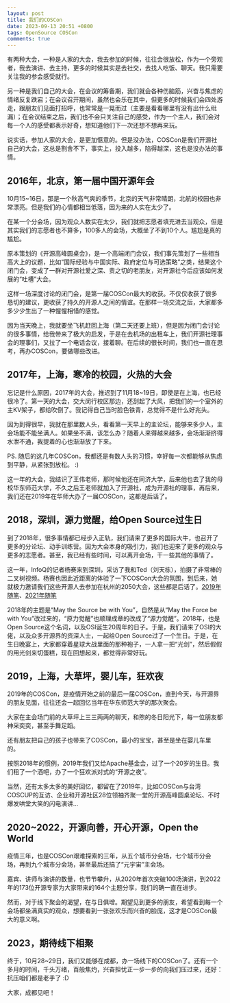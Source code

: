 ```yaml
---
layout: post
title: 我们的COSCon
date: 2023-09-13 20:51 +0800
tags: OpenSource COSCon
comments: true
---
```


有两种大会，一种是人家的大会，我去参加的时候，往往会很放松，作为一个旁观者，我去演讲、去主持，更多的时候其实是去社交，去找人吃饭、聊天。我只需要关注我的参会感受就行。

另一种是我们自己的大会，在会议的筹备期，我们就会各种伤脑筋，兴奋与焦虑的情绪反复跌宕；在会议召开期间，虽然也会乐在其中，但更多的时候我们会四处游走，跟朋友们见面打招呼，也常常是一晃而过（主要是看看哪里有没有出什么纰漏）；在会议结束之后，我们也不会只关注自己的感受，作为一个主人，我们会对每一个人的感受都表示好奇，想知道他们下一次还想不想再来玩。

说实话，参加人家的大会，是更加惬意的。但是没办法，COSCon是我们开源社自己的大会，这总是割舍不下，事实上，投入越多，陷得越深，这也是没办法的事情。

## 2016年，北京，第一届中国开源年会

10月15~16日，那是一个秋高气爽的季节，北京的天气非常晴朗，北航的校园也非常漂亮。但是我们的心情都相当低落，因为来的人实在太少了。

在某一个分会场，因为观众人数实在太少，我们就把志愿者填充进去当观众，但是其实我们的志愿者也不算多，100多人的会场，大概坐了不到10个人。尴尬是真的尴尬。

原本策划的《开源高峰圆桌会》，是一个高端闭门会议，我们事先策划了一些相当高大上的议题，比如“国际经验与中国实际、政府定位与可选策略”之类，结果这个闭门会，变成了一群对开源社爱之深、责之切的老朋友，对开源社今后应该如何发展的“吐槽”大会。

这样一场深度讨论的闭门会，是第一届COSCon最大的收获。不仅仅收获了很多恳切的建议，更收获了持久的开源人之间的情谊。在那样一场交流之后，大家都多多少少生出了一种惺惺相惜的感觉。

因为当天晚上，我就要坐飞机赶回上海（第二天还要上班），但是因为闭门会讨论的很多事情，给我带来了极大的启发，于是在去机场的出租车上，我们开源社理事会的理事们，又拉了一个电话会议，接着聊。在后续的很长时间，我们也一直在思考，再办COSCon，要做哪些改进。

## 2017年，上海，寒冷的校园，火热的大会

忘记是什么原因，2017年的大会，推迟到了11月18~19日，即使是在上海，也已经很冷了。第一天的大会，交大闵行校区那边，还刮起了大风，把我们的一个室外的主KV架子，都给吹倒了。我记得自己当时脸色铁青，总觉得不是什么好兆头。

因为到得很早，我就在那里数人头，看看第一天早上的主论坛，能够来多少人，主会场能不能坐满人。如果坐不满，该怎么办？随着人来得越来越多，会场渐渐挤得水泄不通，我提着的心也渐渐放了下来。

PS. 随后的这几年COSCon，我都还是有数人头的习惯，幸好每一次都能够从焦虑到平静，从紧张到放松。 :)

这一年的大会，我结识了王伟老师，那时候他还在同济大学，后来他也去了我的母校华东师范大学，不久之后王老师就加入了开源社，成为开源社的理事，再后来，我们还在2019年在华师大办了一届COSCon，这都是后话了。

## 2018，深圳，源力觉醒，给Open Source过生日

到了2018年，很多事情都已经步入正轨，我们请来了更多的国际大牛，也召开了更多的分论坛、动手训练营。因为大会本身的吸引力，我们也迎来了更多的观众与更多的志愿者。甚至，我已经有些时间，可以离开会场，干一些其他的事情了。

这一年，InfoQ的记者杨赛来到深圳，采访了我和Ted（刘天栋），拍摄了非常棒的二叉树视频。杨赛也因此近距离的体验了一下COSCon大会的氛围，到后来，她就极力邀请我们这些开源人去参加在杭州的2050大会，这些都是后话了。[2019年随笔](/2019/04/28/2050-as-an-adjective.html)、[2021年随笔](/dairy/2021/04/30/experiment-on-2050.html)

2018年的主题是“May the Source be with You”，自然是从“May the Force be with You”改过来的，“原力觉醒”也顺理成章的改成了“源力觉醒”。2018年，也是Open Source这个名词，以及OSI诞生20周年的日子。于是，我们请来了OSI的大佬，以及众多开源界的资深人士，一起给Open Source过了一个生日。于是，在生日晚宴上，大家都穿着星球大战里面的那种袍子，一人拿一把“光剑”，然后假假的用光剑来切蛋糕，现在回想起来，都觉得非常好玩。

## 2019，上海，大草坪，婴儿车，狂欢夜

2019年的COSCon，是疫情开始之前的最后一届COSCon，直到今天，与开源界的朋友见面，往往还会一起回忆当年在华东师范大学的那次聚会。

大家在主会场门前的大草坪上三三两两的聊天，和煦的冬日阳光下，每一位朋友都神采奕奕，甚至手舞足蹈。

还有朋友把自己的孩子也带来了COSCon，最小的宝宝，甚至是坐在婴儿车里的。

按照2018年的惯例，2019年我们又给Apache基金会，过了一个20岁的生日。我们租了一个酒吧，办了一个狂欢派对式的“开源之夜”。

当然，还有太多太多的美好回忆，都留在了2019年，比如COSCon与台湾COSCUP的互访、企业和开源社区28位领袖齐聚一堂的开源高峰圆桌论坛、不时爆发哄堂大笑的闪电演讲...

## 2020~2022，开源向善，开心开源，Open the World

疫情三年，也是COSCon艰难探索的三年，从五个城市分会场，七个城市分会场，再到九个城市分会场，甚至最后还搞了“元宇宙”主会场。

嘉宾、讲师与演讲的数量，也节节攀升，从2020年首次突破100场演讲，到2022年的173位开源专家为大家带来的164个主题分享，我们的确一直在进步。

然而，对于线下聚会的渴望，在与日俱增。期望见到更多的朋友，希望看到每一个会场都坐满真实的观众，想要看到一张张欢乐而兴奋的脸庞，这才是COSCon最大的意义啊。

## 2023，期待线下相聚

终于，10月28~29日，我们又能够在成都，办一场线下的COSCon了。还有一个多月的时间，千头万绪，百般焦灼，兴奋担忧正一步一步的向我们压过来，还好：抗压咱们都是老手了  :D

大家，成都见吧！
